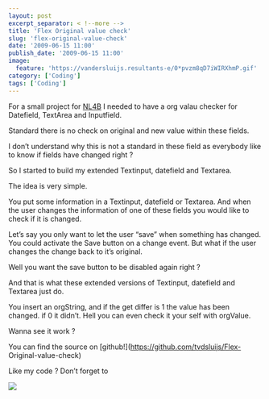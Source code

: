 ```yaml
---
layout: post
excerpt_separator: < !--more -->
title: 'Flex Original value check'
slug: 'flex-original-value-check'
date: '2009-06-15 11:00'
publish_date: '2009-06-15 11:00'
image:
  feature: 'https://vandersluijs.resultants-e/0*pvzm8qD7iWIRXhmP.gif'
category: ['Coding']
tags: ['Coding']
---
```

For a small project for [NL4B](http://www.nl4b.com/ "NL for Business") I
needed to have a org valau checker for Datefield, TextArea and Inputfield.  
  
Standard there is no check on original and new value within these fields.  
  
I don’t understand why this is not a standard in these field as everybody like
to know if fields have changed right ?  
  
So I started to build my extended Textinput, datefield and Textarea.  
  
  
  
The idea is very simple.  
  
You put some information in a Textinput, datefield or Textarea. And when the
user changes the information of one of these fields you would like to check if
it is changed.  
  
Let’s say you only want to let the user “save” when something has changed. You
could activate the Save button on a change event. But what if the user changes
the change back to it’s original.  
  
Well you want the save button to be disabled again right ?  
  
And that is what these extended versions of Textinput, datefield and Textarea
just do.  
  
You insert an orgString, and if the get differ is 1 the value has been
changed. if 0 it didn’t. Hell you can even check it your self with orgValue.  
  
Wanna see it work ?

You can find the source on [github!](https://github.com/tvdsluijs/Flex-
Original-value-check)  
  
Like my code ? Don’t forget to

![](https://vandersluijs.resultants-e/0*pvzm8qD7iWIRXhmP.gif)

